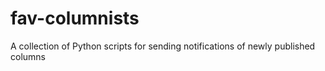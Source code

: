 # fav-columnists
A collection of Python scripts for sending notifications of newly published columns
